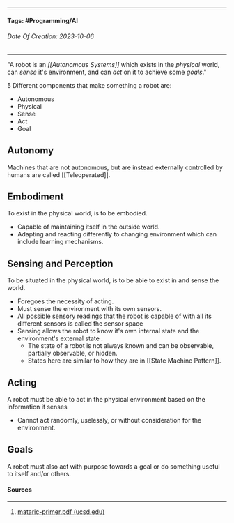 __________________________________________________________________________
#### **Tags:** #Programming/AI
###### *Date Of Creation: 2023-10-06*
__________________________________________________________________________

"A robot is an *[[Autonomous Systems]]* which exists in the *physical* world, can *sense* it's environment, and can *act* on it to achieve some *goals*."

5 Different components that make something a robot are:
- Autonomous
- Physical
- Sense
- Act
- Goal
## Autonomy
Machines that are not autonomous, but are instead externally controlled by humans are called [[Teleoperated]].
## Embodiment 
To exist in the physical world, is to be embodied.
- Capable of maintaining itself in the outside world. 
- Adapting and reacting differently to changing environment which can include learning mechanisms.
## Sensing and Perception
To be situated in the physical world, is to be able to exist in and sense the world.
- Foregoes the necessity of acting.
- Must sense the environment with its own sensors.
- All possible sensory readings that the robot is capable of with all its different sensors is called the sensor space
- Sensing allows the robot to know it's own internal state and the environment's external state .
	- The state of a robot is not always known and can be observable, partially observable, or hidden.
	- States here are similar to how they are in [[State Machine Pattern]].
## Acting
A robot must be able to act in the physical environment based on the information it senses
- Cannot act randomly, uselessly, or without consideration for the environment.
## Goals
A robot must also act with purpose towards a goal or do something useful to itself and/or others.

#### Sources
__________________________________________________________________________
1. [mataric-primer.pdf (ucsd.edu)](https://pages.ucsd.edu/~ehutchins/cogs8/mataric-primer.pdf)